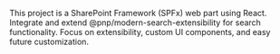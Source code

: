 <!-- Use this file to provide workspace-specific custom instructions to Copilot. For more details, visit https://code.visualstudio.com/docs/copilot/copilot-customization#_use-a-githubcopilotinstructionsmd-file -->

This project is a SharePoint Framework (SPFx) web part using React. Integrate and extend @pnp/modern-search-extensibility for search functionality. Focus on extensibility, custom UI components, and easy future customization.
